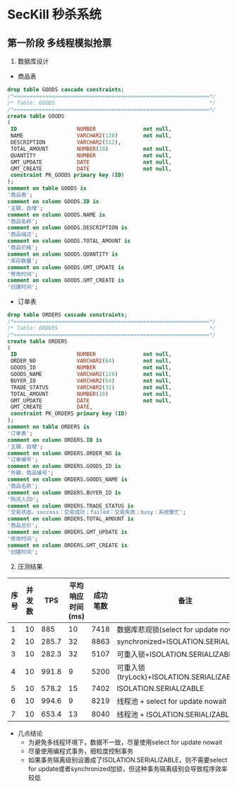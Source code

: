 # SecKill 秒杀系统
## 第一阶段 多线程模拟抢票
 1. 数据库设计
  + 商品表
  ```SQL
  drop table GOODS cascade constraints;
/*==============================================================*/
/* Table: GOODS                                                 */
/*==============================================================*/
create table GOODS 
(
   ID                   NUMBER               not null,
   NAME                 VARCHAR2(128)        not null,
   DESCRIPTION          VARCHAR2(512),
   TOTAL_AMOUNT         NUMBER(18)           not null,
   QUANTITY             NUMBER               not null,
   GMT_UPDATE           DATE                 not null,
   GMT_CREATE           DATE                 not null,
   constraint PK_GOODS primary key (ID)
);
comment on table GOODS is
'商品表';
comment on column GOODS.ID is
'主键，自增';
comment on column GOODS.NAME is
'商品名称';
comment on column GOODS.DESCRIPTION is
'商品描述';
comment on column GOODS.TOTAL_AMOUNT is
'商品价格';
comment on column GOODS.QUANTITY is
'库存数量';
comment on column GOODS.GMT_UPDATE is
'修改时间';
comment on column GOODS.GMT_CREATE is
'创建时间';
  ```
  + 订单表
  ```SQL
  drop table ORDERS cascade constraints;
/*==============================================================*/
/* Table: ORDERS                                                */
/*==============================================================*/
create table ORDERS 
(
   ID                   NUMBER               not null,
   ORDER_NO             VARCHAR2(64)         not null,
   GOODS_ID             NUMBER               not null,
   GOODS_NAME           VARCHAR2(128)        not null,
   BUYER_ID             VARCHAR2(64)         not null,
   TRADE_STATUS         VARCHAR2(32)         not null,
   TOTAL_AMOUNT         NUMBER(18)           not null,
   GMT_UPDATE           DATE                 not null,
   GMT_CREATE           DATE,
   constraint PK_ORDERS primary key (ID)
);
comment on table ORDERS is
'订单表';
comment on column ORDERS.ID is
'主键，自增';
comment on column ORDERS.ORDER_NO is
'订单编号';
comment on column ORDERS.GOODS_ID is
'外键，商品编号';
comment on column ORDERS.GOODS_NAME is
'商品名称';
comment on column ORDERS.BUYER_ID is
'购买人ID';
comment on column ORDERS.TRADE_STATUS is
'交易状态。success：交易成功；failed：交易失败；busy：系统繁忙';
comment on column ORDERS.TOTAL_AMOUNT is
'商品总价';
comment on column ORDERS.GMT_UPDATE is
'修改时间';
comment on column ORDERS.GMT_CREATE is
'创建时间';
  ```
 2. 压测结果
 
|序号|并发数|TPS|平均响应时间(ms)|成功笔数|备注|
|----|-----|---|----------------|--------|---|
|1|10|885|10|7418|数据库悲观锁(select for update nowait)|
|2|10|285.7|32|8863|synchronized+ISOLATION.SERIALIZABLE|
|3|10|282.3|32|5107|可重入锁+ISOLATION.SERIALIZABLE|
|4|10|991.8|9|5200|可重入锁(tryLock)+ISOLATION.SERIALIZABLE|
|5|10|578.2|15|7402|ISOLATION.SERIALIZABLE|
|6|10|994.6|9|8219|线程池 + select for update nowait|
|7|10|653.4|13|8040|线程池 + ISOLATION.SERIALIZABLE|

 + 几点结论
   - 为避免多线程环境下，数据不一致，尽量使用select for update nowait
   - 尽量使用编程式事务，细粒度控制事务
   - 如果事务隔离级别设置成了ISOLATION.SERIALIZABLE，则不需要select for update或者synchronized加锁，但这种事务隔离级别会导致程序效率较低

